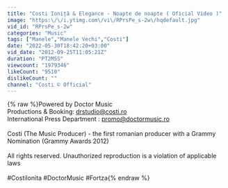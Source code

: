 ```yaml
---
title: "Costi Ioniță & Elegance - Noapte de noapte ( Oficial Video )"
image: "https:\/\/i.ytimg.com\/vi\/RPrsPe_s-2w\/hqdefault.jpg"
vid_id: "RPrsPe_s-2w"
categories: "Music"
tags: ["Manele","Manele Vechi","Costi"]
date: "2022-05-30T18:42:20+03:00"
vid_date: "2012-09-25T11:05:21Z"
duration: "PT2M5S"
viewcount: "1979346"
likeCount: "9510"
dislikeCount: ""
channel: "Costi © Official"
---
```

{% raw %}Powered by Doctor Music <br />Productions &amp; Booking: drstudio@costi.ro<br />International Press Department : promo@doctormusic.ro<br /><br />Costi (The Music Producer) - the first romanian producer with a Grammy Nomination (Grammy Awards 2012)<br /><br />All rights reserved. Unauthorized reproduction is a violation of applicable laws<br /><br />#CostiIonita #DoctorMusic #Fortza{% endraw %}
